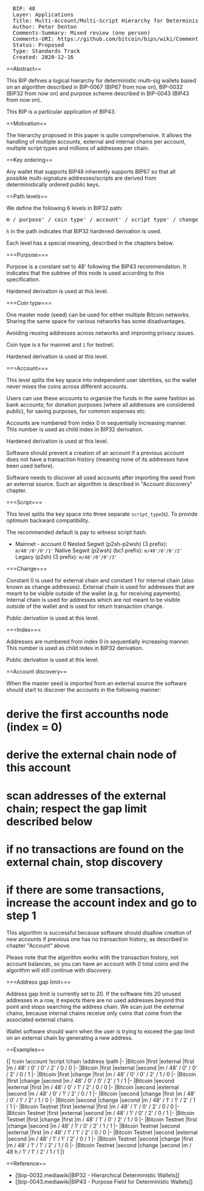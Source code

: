 <pre>
  BIP: 48
  Layer: Applications
  Title: Multi-Account/Multi-Script Hierarchy for Deterministic Multi Signature Wallets
  Author: Peter Denton <dentondevelopment@protonmail.com>
  Comments-Summary: Mixed review (one person)
  Comments-URI: https://github.com/bitcoin/bips/wiki/Comments:BIP-0048
  Status: Proposed
  Type: Standards Track
  Created: 2020-12-16
</pre>

==Abstract==

This BIP defines a logical hierarchy for deterministic multi-sig wallets based on an algorithm
described in BIP-0067 (BIP67 from now on), BIP-0032 (BIP32 from now on) and purpose scheme described in
BIP-0043 (BIP43 from now on).

This BIP is a particular application of BIP43.

==Motivation==

The hierarchy proposed in this paper is quite comprehensive. It allows the handling of
multiple accounts, external and internal chains per account, multiple script types and
millions of addresses per chain.

==Key ordering==

Any wallet that supports BIP48 inherently supports BIP67 so that all possible
multi-signature addresses/scripts are derived from deterministically ordered public keys.

==Path levels==

We define the following 6 levels in BIP32 path:

<pre>
m / purpose' / coin_type' / account' / script_type' / change / address_index
</pre>

`h` in the path indicates that BIP32 hardened derivation is used.

Each level has a special meaning, described in the chapters below.

===Purpose===

Purpose is a constant set to 48' following the BIP43 recommendation.
It indicates that the subtree of this node is used according to this specification.

Hardened derivation is used at this level.

===Coin type===

One master node (seed) can be used for either multiple Bitcoin networks.
Sharing the same space for various networks has some disadvantages.

Avoiding reusing addresses across networks and improving privacy issues.

Coin type is `0` for mainnet and `1` for testnet.

Hardened derivation is used at this level.

===Account===

This level splits the key space into independent user identities,
so the wallet never mixes the coins across different accounts.

Users can use these accounts to organize the funds in the same
fashion as bank accounts; for donation purposes (where all
addresses are considered public), for saving purposes,
for common expenses etc.

Accounts are numbered from index 0 in sequentially increasing manner.
This number is used as child index in BIP32 derivation.

Hardened derivation is used at this level.

Software should prevent a creation of an account if a previous account does not
have a transaction history (meaning none of its addresses have been used before).

Software needs to discover all used accounts after importing the seed from
an external source. Such an algorithm is described in "Account discovery" chapter.

===Script===

This level splits the key space into three separate `script_type`(s). To provide
optimum backward compatibility.

The recommended default is pay to witness script hash.

* Mainnet - account 0
Nested Segwit (p2sh-p2wsh)  (3 prefix):   `m/48'/0'/0'/1'`
Native Segwit (p2wsh)       (bc1 prefix): `m/48'/0'/0'/2'`
Legacy        (p2sh)        (3 prefix):   `m/48'/0'/0'/3'`

===Change===

Constant 0 is used for external chain and constant 1 for internal chain (also
known as change addresses). External chain is used for addresses that are meant
to be visible outside of the wallet (e.g. for receiving payments). Internal
chain is used for addresses which are not meant to be visible outside of the
wallet and is used for return transaction change.

Public derivation is used at this level.

===Index===

Addresses are numbered from index 0 in sequentially increasing manner.
This number is used as child index in BIP32 derivation.

Public derivation is used at this level.

==Account discovery==

When the master seed is imported from an external source the software should
start to discover the accounts in the following manner:

# derive the first accounths node (index = 0)
# derive the external chain node of this account
# scan addresses of the external chain; respect the gap limit described below
# if no transactions are found on the external chain, stop discovery
# if there are some transactions, increase the account index and go to step 1

This algorithm is successful because software should disallow creation of new
accounts if previous one has no transaction history, as described in chapter
"Account" above.

Please note that the algorithm works with the transaction history, not account
balances, so you can have an account with 0 total coins and the algorithm will
still continue with discovery.

===Address gap limit===

Address gap limit is currently set to 20. If the software hits 20 unused
addresses in a row, it expects there are no used addresses beyond this point
and stops searching the address chain. We scan just the external chains, because
internal chains receive only coins that come from the associated external chains.

Wallet software should warn when the user is trying to exceed the gap limit on
an external chain by generating a new address.

==Examples==

{|
!coin
!account
!script
!chain
!address
!path
|-
|Bitcoin
|first
|external
|first
|m / 48' / 0' / 0' / 2' / 0 / 0
|-
|Bitcoin
|first
|external
|second
|m / 48' / 0' / 0' / 2' / 0 / 1
|-
|Bitcoin
|first
|change
|first
|m / 48' / 0' / 0' / 2' / 1 / 0
|-
|Bitcoin
|first
|change
|second
|m / 48' / 0' / 0' / 2' / 1 / 1
|-
|Bitcoin
|second
|external
|first
|m / 48' / 0' / 1' / 2' / 0 / 0
|-
|Bitcoin
|second
|external
|second
|m / 48' / 0' / 1' / 2' / 0 / 1
|-
|Bitcoin
|second
|change
|first
|m / 48' / 0' / 1' / 2' / 1 / 0
|-
|Bitcoin
|second
|change
|second
|m / 48' / 1' / 1' / 2' / 1 / 1
|-
|Bitcoin Testnet
|first
|external
|first
|m / 48' / 1' / 0' / 2' / 0 / 0
|-
|Bitcoin Testnet
|first
|external
|second
|m / 48' / 1' / 0' / 2' / 0 / 1
|-
|Bitcoin Testnet
|first
|change
|first
|m / 48' / 1' / 0' / 2' / 1 / 0
|-
|Bitcoin Testnet
|first
|change
|second
|m / 48' / 1' / 0' / 2' / 1 / 1
|-
|Bitcoin Testnet
|second
|external
|first
|m / 48' / 1' / 1' / 2' / 0 / 0
|-
|Bitcoin Testnet
|second
|external
|second
|m / 48' / 1' / 1' / 2' / 0 / 1
|-
|Bitcoin Testnet
|second
|change
|first
|m / 48' / 1' / 1' / 2' / 1 / 0
|-
|Bitcoin Testnet
|second
|change
|second
|m / 48 h / 1' / 1' / 2' / 1 / 1
|}

==Reference==

* [[bip-0032.mediawiki|BIP32 - Hierarchical Deterministic Wallets]]
* [[bip-0043.mediawiki|BIP43 - Purpose Field for Deterministic Wallets]]

